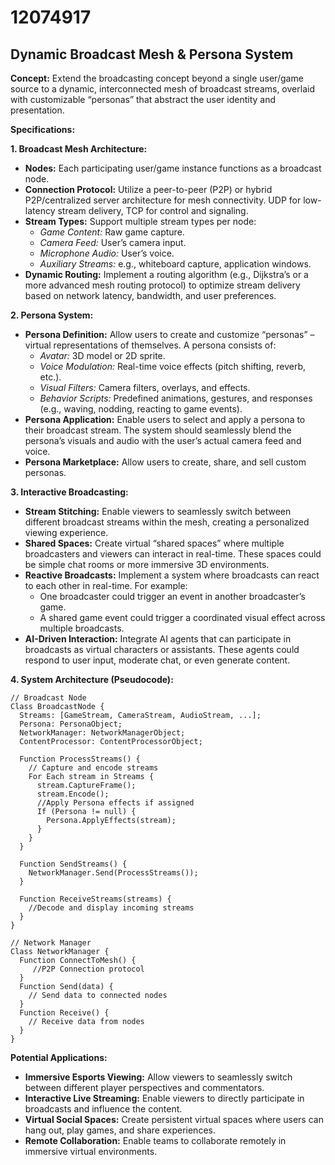 # 12074917

## Dynamic Broadcast Mesh & Persona System

**Concept:** Extend the broadcasting concept beyond a single user/game source to a dynamic, interconnected mesh of broadcast streams, overlaid with customizable “personas” that abstract the user identity and presentation.

**Specifications:**

**1. Broadcast Mesh Architecture:**

*   **Nodes:** Each participating user/game instance functions as a broadcast node.
*   **Connection Protocol:** Utilize a peer-to-peer (P2P) or hybrid P2P/centralized server architecture for mesh connectivity.  UDP for low-latency stream delivery, TCP for control and signaling.
*   **Stream Types:** Support multiple stream types per node:
    *   *Game Content:* Raw game capture.
    *   *Camera Feed:* User’s camera input.
    *   *Microphone Audio:* User’s voice.
    *   *Auxiliary Streams:*  e.g., whiteboard capture, application windows.
*   **Dynamic Routing:** Implement a routing algorithm (e.g., Dijkstra’s or a more advanced mesh routing protocol) to optimize stream delivery based on network latency, bandwidth, and user preferences.

**2. Persona System:**

*   **Persona Definition:** Allow users to create and customize “personas” – virtual representations of themselves.  A persona consists of:
    *   *Avatar:* 3D model or 2D sprite.
    *   *Voice Modulation:*  Real-time voice effects (pitch shifting, reverb, etc.).
    *   *Visual Filters:* Camera filters, overlays, and effects.
    *   *Behavior Scripts:*  Predefined animations, gestures, and responses (e.g., waving, nodding, reacting to game events).
*   **Persona Application:**  Enable users to select and apply a persona to their broadcast stream.  The system should seamlessly blend the persona’s visuals and audio with the user’s actual camera feed and voice.
*   **Persona Marketplace:** Allow users to create, share, and sell custom personas.

**3. Interactive Broadcasting:**

*   **Stream Stitching:** Enable viewers to seamlessly switch between different broadcast streams within the mesh, creating a personalized viewing experience.
*   **Shared Spaces:** Create virtual “shared spaces” where multiple broadcasters and viewers can interact in real-time. These spaces could be simple chat rooms or more immersive 3D environments.
*   **Reactive Broadcasts:**  Implement a system where broadcasts can react to each other in real-time. For example:
    *   One broadcaster could trigger an event in another broadcaster’s game.
    *   A shared game event could trigger a coordinated visual effect across multiple broadcasts.
*   **AI-Driven Interaction:**  Integrate AI agents that can participate in broadcasts as virtual characters or assistants.  These agents could respond to user input, moderate chat, or even generate content.

**4. System Architecture (Pseudocode):**

```
// Broadcast Node
Class BroadcastNode {
  Streams: [GameStream, CameraStream, AudioStream, ...];
  Persona: PersonaObject;
  NetworkManager: NetworkManagerObject;
  ContentProcessor: ContentProcessorObject;

  Function ProcessStreams() {
    // Capture and encode streams
    For Each stream in Streams {
      stream.CaptureFrame();
      stream.Encode();
      //Apply Persona effects if assigned
      If (Persona != null) {
        Persona.ApplyEffects(stream);
      }
    }
  }

  Function SendStreams() {
    NetworkManager.Send(ProcessStreams());
  }

  Function ReceiveStreams(streams) {
    //Decode and display incoming streams
  }
}

// Network Manager
Class NetworkManager {
  Function ConnectToMesh() {
     //P2P Connection protocol
  }
  Function Send(data) {
    // Send data to connected nodes
  }
  Function Receive() {
    // Receive data from nodes
  }
}
```

**Potential Applications:**

*   **Immersive Esports Viewing:**  Allow viewers to seamlessly switch between different player perspectives and commentators.
*   **Interactive Live Streaming:**  Enable viewers to directly participate in broadcasts and influence the content.
*   **Virtual Social Spaces:** Create persistent virtual spaces where users can hang out, play games, and share experiences.
*   **Remote Collaboration:**  Enable teams to collaborate remotely in immersive virtual environments.